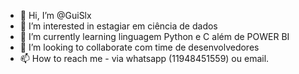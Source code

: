 - 👋 Hi, I’m @GuiSlx
- 👀 I’m interested in estagiar em ciência de dados
- 🌱 I’m currently learning linguagem Python e C além de POWER BI
- 💞️ I’m looking to collaborate com time de desenvolvedores
- 📫 How to reach me - via whatsapp (11948451559) ou email.

<!---
GuiSlx/GuiSlx is a ✨ special ✨ repository because its `README.md` (this file) appears on your GitHub profile.
You can click the Preview link to take a look at your changes.
--->
